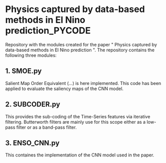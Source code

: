 # Physics captured by data-based methods in El Nino prediction_PYCODE
Repository with the modules created for the paper " Physics captured by data-based methods in El Nino prediction ". 
The repository contains the following three modules:

## 1. SMOE.py
Salient Map Order Equivalent (...) is here implemented.
This code has been applied to evaluate the saliency maps of the CNN model.

## 2. SUBCODER.py
This provides the sub-coding of the Time-Series features via iterative filtering. 
Butterworth filters are mainly use for this scope either as a low-pass filter or as a band-pass filter.

## 3. ENSO_CNN.py
This containes the implementation of the CNN model used in the paper.
